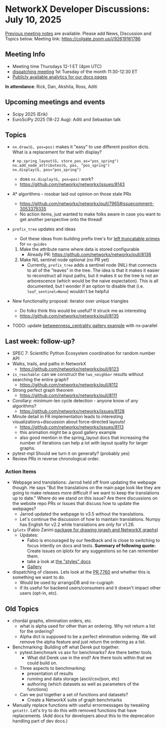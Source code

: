 # NetworkX Developer Discussions: July 10, 2025

[Previous meeting notes](https://github.com/networkx/archive/tree/main/meetings) are available. 
Please add News, Discussion and Topics below.
Meeting link: https://colgate.zoom.us/j/92619161786

## Meeting Info
- Meeting time Thursdays 12-1 ET (4pm UTC) 
- [dispatching meeting](https://hackmd.io/rqs_pWMxSLmICXCpI3w-Ug) 1st Tuesday of the month 11:30-12:30 ET 
- [Publicly available analytics for our docs pages](https://views.scientific-python.org/networkx.org)

**In attendance**: Rick, Dan, Akshita, Ross, Aditi

## Upcoming meetings and events
- Scipy 2025 (Erik)
- EuroSciPy 2025 (18-22 Aug): Aditi and Sebastian talk

## Topics
- `nx.draw(G, pos=pos)` makes it "easy" to use different position dicts. What is a replacement for that with display?
  ```
  # np.spring_layout(G, store_pos_as="pos_spring")
  nx.add_node_attributes(G, pos, "pos_spring")
  nx.display(G, pos="pos_spring")
  ```
    - does `nx.display(G, pos=pos)` work? 
    - https://github.com/networkx/networkx/issues/8143

- A* algorithms - rossbar laid out opinion on those stale PRs
  * https://github.com/networkx/networkx/pull/7965#issuecomment-3053379335
  * No action items, just wanted to make folks aware in case you want to get another perspective onto the thread!

- `prefix_tree` updates and ideas
  * Got these ideas from building prefix tree's for [left truncatable primes](https://oeis.org/A024785) for `nx-guides`
  1. Make the attribute name where data is stored configurable
     - Already PR: https://github.com/networkx/networkx/pull/8136
  2. Make NIL sentinel node optional (no PR yet)
     - Currently, `prefix_tree` adds a sentinel node (NIL) that connects to all of the "leaves" in the tree. The idea is that it makes it easier to reconstruct all input paths, but it makes it so the tree is not an arborescence (which would be the naive expectation). This is all documented, but I wonder if an option to disable that (i.e. `leaf_sentinel=None`) wouldn't be helpful

- New functionality proposal: iterator over unique triangles
  * Do folks think this would be useful? It struck me as interesting
  * https://github.com/networkx/networkx/pull/8135

- TODO: update [betweenness_centrality gallery example](https://networkx.org/documentation/latest/auto_examples/algorithms/plot_parallel_betweenness.html#sphx-glr-auto-examples-algorithms-plot-parallel-betweenness-py) with nx-parallel


## Last week: follow-up?
- SPEC 7: Scientific Python Ecosystem coordination for random number API
- Walks, trails, and paths in NetworkX
  * https://github.com/networkx/networkx/pull/8123
- `is_reachable`: can we construct the `two_neighbor` results without searching the entire graph?
  * https://github.com/networkx/networkx/pull/8112
- Strong perfect graph theorem
  * https://github.com/networkx/networkx/pull/8111
- Corollary: minimum-len cycle detection - anyone know of any algorithms?
  * https://github.com/networkx/networkx/issues/8128
- Minute detail in FR implementation leads to interesting visualizations+discussion about force-directed layouts!
  * https://github.com/networkx/networkx/issues/8113
  * this animation might be a good gallery example
  * also good mention in the spring_layout docs that increasing the number of iterations can help a lot with layout quality for larger graphs.
- pytest-mpl Should we turn it on generally? (probably yes)
- Review PRs in reverse chronological order. 


### Action Items
- Webpage and translations: Jarrod held off from updating the webpage though. He says "But the translations on the main page look like they are going to make releases more difficult if we want to keep the translations up to date." Where do we stand on this issue? Are there discussions on the website repo PRs or Issues that discuss how to update the webpages?
    - Jarrod updated the webpage to v3.5 without the translations.
    - Let's continue the discussion of how to maintain translations. Numpy has English for v2.2 while translations are only for v1.26.
- `iplotx` (Fabio Zanini [package for drawing igraph and NetworkX graphs](https://github.com/fabilab/iplotx)) 
    - Updates:
        - Fabio is encouraged by our feedback and is close to switching to focus intently on docs and tests. **Summary of following quote:** Create issues on iplotx for any suggestions so he can remember them.
        - take a look at [the "styles" docs](https://iplotx.readthedocs.io/en/latest/style.html)
        - [Gallery](https://iplotx.readthedocs.io/en/latest/gallery/index.html) 
- dispatching of classes. Lets look at the [PR 7760](https://github.com/networkx/networkx/pull/7760) and whether this is something we want to do.
    - Would be used by arrangoDB and nx-cugraph
    - if its useful for backend users/consumers and it doesn't impact other users (opt-in, etc). 


## Old Topics
- chordal graphs, elimination orders, etc.
    - what is alpha used for other than an ordering. Why not return a list for the ordering?
    - Alpha dict is supposed to be a perfect elimination ordering. We will remove the alpha feature and just return the ordering as a list.
- Benchmarking: Building off what Derek put together.
    - pytest.benchmark vs asv for benchmarks? Are there better tools. 
        - What did Derek use in the end? Are there tools within that we could build on.
    - Three aspects to benchmarking:
        - presentation of results
        - running and data storage (ascii/csv/json, etc)
        - authoring (which datasets as well as parameters of the functions)
    - Can we put together a set of functions and datasets?
        - Create a NetworkX suite of graph benchmarks
- Manually replace functions with useful errormessages by tweaking `getattr`. Let's try to do this with removed functions that have replacements. (Add docs for developers about this to the deprecation handling part of dev docs.)

